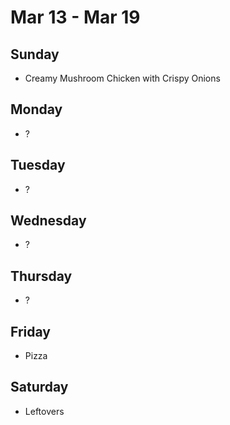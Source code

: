 # Mar 13 - Mar 19

## Sunday

* Creamy Mushroom Chicken with Crispy Onions

## Monday

* ?

## Tuesday

* ?

## Wednesday

* ?

## Thursday

* ?

## Friday

* Pizza

## Saturday

* Leftovers
